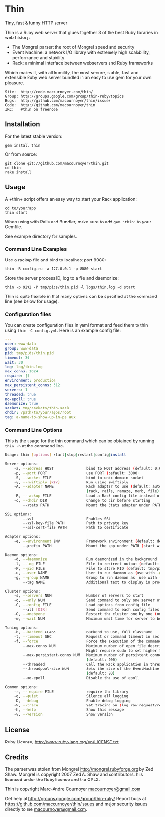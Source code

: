 Thin
====

Tiny, fast & funny HTTP server

Thin is a Ruby web server that glues together 3 of the best Ruby libraries in web history:

  * The Mongrel parser: the root of Mongrel speed and security
  * Event Machine: a network I/O library with extremely high scalability, performance and stability
  * Rack: a minimal interface between webservers and Ruby frameworks

Which makes it, with all humility, the most secure, stable, fast and extensible Ruby web server
bundled in an easy to use gem for your own pleasure.

    Site:  http://code.macournoyer.com/thin/
    Group: http://groups.google.com/group/thin-ruby/topics
    Bugs:  http://github.com/macournoyer/thin/issues
    Code:  http://github.com/macournoyer/thin
    IRC:   #thin on freenode

## Installation

For the latest stable version:

`gem install thin`

Or from source:

```
git clone git://github.com/macournoyer/thin.git
cd thin
rake install
```

## Usage

A +thin+ script offers an easy way to start your Rack application:

```
cd to/your/app
thin start
```

When using with Rails and Bundler, make sure to add `gem 'thin'`
to your Gemfile.

See example directory for samples.

### Command Line Examples

Use a rackup file and bind to localhost port 8080:

```
thin -R config.ru -a 127.0.0.1 -p 8080 start
```

Store the server process ID, log to a file and daemonize:

```
thin -p 9292 -P tmp/pids/thin.pid -l logs/thin.log -d start
```

Thin is quite flexible in that many options can be specified at the command line (see below for usage).

### Configuration files

You can create configuration files in yaml format and feed them to thin using `thin -C config.yml`.  Here is an example config file:

```yaml
--- 
user: www-data
group: www-data
pid: tmp/pids/thin.pid
timeout: 30
wait: 30
log: log/thin.log
max_conns: 1024
require: []
environment: production
max_persistent_conns: 512
servers: 1
threaded: true
no-epoll: true
daemonize: true
socket: tmp/sockets/thin.sock
chdir: /path/to/your/apps/root
tag: a-name-to-show-up-in-ps aux
```

### Command Line Options

This is the usage for the thin command which can be obtained by running `thin -h` at the command line.

```sh
Usage: thin [options] start|stop|restart|config|install

Server options:
    -a, --address HOST               bind to HOST address (default: 0.0.0.0)
    -p, --port PORT                  use PORT (default: 3000)
    -S, --socket FILE                bind to unix domain socket
    -y, --swiftiply [KEY]            Run using swiftiply
    -A, --adapter NAME               Rack adapter to use (default: autodetect)
                                     (rack, rails, ramaze, merb, file)
    -R, --rackup FILE                Load a Rack config file instead of Rack adapter
    -c, --chdir DIR                  Change to dir before starting
        --stats PATH                 Mount the Stats adapter under PATH

SSL options:
        --ssl                        Enables SSL
        --ssl-key-file PATH          Path to private key
        --ssl-cert-file PATH         Path to certificate

Adapter options:
    -e, --environment ENV            Framework environment (default: development)
        --prefix PATH                Mount the app under PATH (start with /)

Daemon options:
    -d, --daemonize                  Run daemonized in the background
    -l, --log FILE                   File to redirect output (default: /home/robert/log/thin.log)
    -P, --pid FILE                   File to store PID (default: tmp/pids/thin.pid)
    -u, --user NAME                  User to run daemon as (use with -g)
    -g, --group NAME                 Group to run daemon as (use with -u)
        --tag NAME                   Additional text to display in process listing

Cluster options:
    -s, --servers NUM                Number of servers to start
    -o, --only NUM                   Send command to only one server of the cluster
    -C, --config FILE                Load options from config file
        --all [DIR]                  Send command to each config files in DIR
    -O, --onebyone                   Restart the cluster one by one (only works with restart command)
    -w, --wait NUM                   Maximum wait time for server to be started in seconds (use with -O)

Tuning options:
    -b, --backend CLASS              Backend to use, full classname
    -t, --timeout SEC                Request or command timeout in sec (default: 30)
    -f, --force                      Force the execution of the command
        --max-conns NUM              Maximum number of open file descriptors (default: 1024)
                                     Might require sudo to set higher than 1024
        --max-persistent-conns NUM   Maximum number of persistent connections
                                     (default: 100)
        --threaded                   Call the Rack application in threads [experimental]
        --threadpool-size NUM        Sets the size of the EventMachine threadpool.
                                     (default: 20)
        --no-epoll                   Disable the use of epoll

Common options:
    -r, --require FILE               require the library
    -q, --quiet                      Silence all logging
    -D, --debug                      Enable debug logging
    -V, --trace                      Set tracing on (log raw request/response)
    -h, --help                       Show this message
    -v, --version                    Show version
```

## License

Ruby License, http://www.ruby-lang.org/en/LICENSE.txt.

## Credits

The parser was stolen from Mongrel http://mongrel.rubyforge.org by Zed Shaw.
Mongrel is copyright 2007 Zed A. Shaw and contributors. It is licensed under
the Ruby license and the GPL2.

Thin is copyright Marc-Andre Cournoyer <macournoyer@gmail.com>

Get help at http://groups.google.com/group/thin-ruby/
Report bugs at https://github.com/macournoyer/thin/issues
and major security issues directly to me macournoyer@gmail.com.
